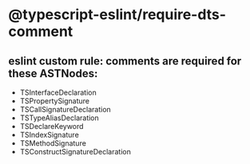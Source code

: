 # @typescript-eslint/require-dts-comment

## eslint custom rule: comments are required for these ASTNodes:

- TSInterfaceDeclaration
- TSPropertySignature
- TSCallSignatureDeclaration
- TSTypeAliasDeclaration
- TSDeclareKeyword
- TSIndexSignature
- TSMethodSignature
- TSConstructSignatureDeclaration

